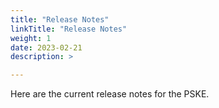 ```yaml
---
title: "Release Notes"
linkTitle: "Release Notes"
weight: 1
date: 2023-02-21
description: >

---
```


Here are the current release notes for the PSKE.

